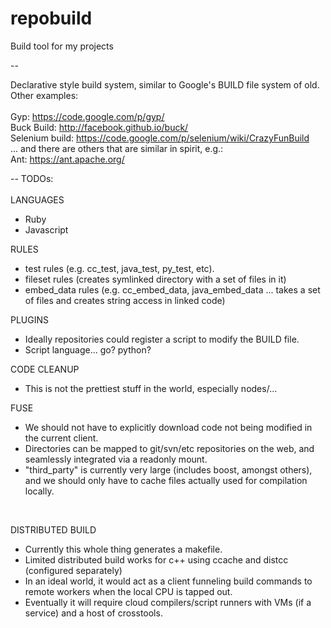 repobuild
==========

Build tool for my projects

--

Declarative style build system, similar to Google's BUILD file system of old. Other examples:<br/>
<br/>
Gyp: https://code.google.com/p/gyp/<br/>
Buck Build: http://facebook.github.io/buck/<br/>
Selenium build: https://code.google.com/p/selenium/wiki/CrazyFunBuild<br/>
... and there are others that are similar in spirit, e.g.:<br/>
Ant: https://ant.apache.org/

--
TODOs:<br/>
<br/>
LANGUAGES<br/>
- Ruby
- Javascript

RULES<br>
- test rules (e.g. cc_test, java_test, py_test, etc).
- fileset rules (creates symlinked directory with a set of files in it)
- embed_data rules (e.g. cc_embed_data, java_embed_data ... takes a set of files and creates string access in linked code)

PLUGINS<br/>
- Ideally repositories could register a script to modify the BUILD file.
- Script language... go? python?


CODE CLEANUP<br/>
- This is not the prettiest stuff in the world, especially nodes/...


FUSE<br/>
- We should not have to explicitly download code not being modified in the current client.
- Directories can be mapped to git/svn/etc repositories on the web, and seamlessly integrated via a readonly mount.
- "third_party" is currently very large (includes boost, amongst others), and we should only have to cache files actually used for compilation locally.
<br/>


DISTRIBUTED BUILD<br/>
- Currently this whole thing generates a makefile.
- Limited distributed build works for c++ using ccache and distcc (configured separately)
- In an ideal world, it would act as a client funneling build commands to remote workers when the local CPU is tapped out.
- Eventually it will require cloud compilers/script runners with VMs (if a service) and a host of crosstools.

